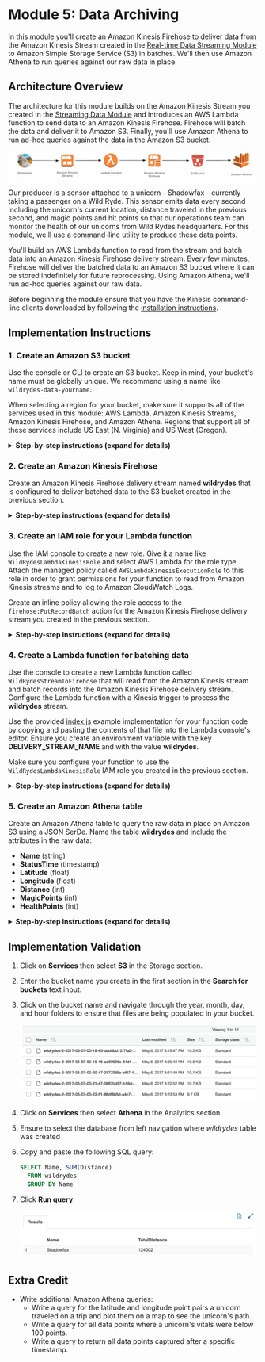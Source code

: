 # Module 5: Data Archiving

In this module you'll create an Amazon Kinesis Firehose to deliver data from the Amazon Kinesis Stream created in the [Real-time Data Streaming Module][streaming-data-module] to Amazon Simple Storage Service (S3) in batches. We'll then use Amazon Athena to run queries against our raw data in place.

## Architecture Overview

The architecture for this module builds on the Amazon Kinesis Stream you created in the [Streaming Data Module][streaming-data-module] and introduces an AWS Lambda function to send data to an Amazon Kinesis Firehose. Firehose will batch the data and deliver it to Amazon S3. Finally, you'll use Amazon Athena to run ad-hoc queries against the data in the Amazon S3 bucket.

<kbd>![Architecture](../images/data-archiving-architecture.png)</kbd>

Our producer is a sensor attached to a unicorn - Shadowfax - currently taking a passenger on a Wild Ryde. This sensor emits data every second including the unicorn's current location, distance traveled in the previous second, and magic points and hit points so that our operations team can monitor the health of our unicorns from Wild Rydes headquarters. For this module, we'll use a command-line utility to produce these data points.

You'll build an AWS Lambda function to read from the stream and batch data into an Amazon Kinesis Firehose delivery stream. Every few minutes, Firehose will deliver the batched data to an Amazon S3 bucket where it can be stored indefinitely for future reprocessing. Using Amazon Athena, we'll run ad-hoc queries against our raw data.

Before beginning the module ensure that you have the Kinesis command-line clients downloaded by following the [installation instructions][client-installation].

## Implementation Instructions

### 1. Create an Amazon S3 bucket

Use the console or CLI to create an S3 bucket. Keep in mind, your bucket's name must be globally unique. We recommend using a name like `wildrydes-data-yourname`.

When selecting a region for your bucket, make sure it supports all of the services used in this module: AWS Lambda, Amazon Kinesis Streams, Amazon Kinesis Firehose, and Amazon Athena. Regions that support all of these services include US East (N. Virginia) and US West (Oregon).

<details>
<summary><strong>Step-by-step instructions (expand for details)</strong></summary><p>

1. From the AWS Console click **Services** then select **S3** under Storage.

1. Click **+Create Bucket**

1. Provide a globally unique name for your bucket such as `wildrydes-data-yourname`.

1. Select a region for your bucket.

    <kbd>![Create bucket screenshot](../images/data-archiving-create-bucket.png)</kbd>

1. Use the default values and click **Next** through the rest of the sections and click **Create Bucket** on the review section.

</p></details>

### 2. Create an Amazon Kinesis Firehose

Create an Amazon Kinesis Firehose delivery stream named **wildrydes** that is configured to deliver batched data to the S3 bucket created in the previous section.

<details>
<summary><strong>Step-by-step instructions (expand for details)</strong></summary><p>

1. From the AWS Console click **Services** then select **Kinesis** under Analytics.

1. Click **Go to the Firehose console**.

1. Click **Create Delivery Stream**.

1. Enter `wildrydes` into **Delivery stream name**

1. In "Source", select **Direct PUT or other sources**

1. Click "Next"

1. Click "Next" with "Disabled" being selected


1. Select **Amazon S3** from **Destination**, and select the name of the bucket you created in the previous section from **S3 bucket**. Click **Next**.

1. Enter `60` into **Buffer interval** under **S3 Buffer** to set the frequency of S3 deliveries to once per minute.

1. Scroll down to the bottom of the page and click **Create new, or Choose** button from **IAM role**. This will walk you through the steps needed to create a new role for Firehose.

1. Click **Allow**, click **Next**, and then click **Create Delivery Stream**.


</p></details>

### 3. Create an IAM role for your Lambda function

Use the IAM console to create a new role. Give it a name like `WildRydesLambdaKinesisRole` and select AWS Lambda for the role type. Attach the managed policy called `AWSLambdaKinesisExecutionRole` to this role in order to grant permissions for your function to read from Amazon Kinesis streams and to log to Amazon CloudWatch Logs.

Create an inline policy allowing the role access to the `firehose:PutRecordBatch` action for the Amazon Kinesis Firehose delivery stream you created in the previous section.

<details>
<summary><strong>Step-by-step instructions (expand for details)</strong></summary><p>

1. From the AWS Console, click on **Services** and then select **IAM** in the Security, Identity & Compliance section.

1. Select **Roles** from the left navigation and then click **Create new role**.

1. Select **Lambda** for the role type from **AWS Service Role**, then click **Next: Permissions**

    **Note:** Selecting a role type automatically creates a trust policy for your role that allows AWS services to assume this role on your behalf. If you were creating this role using the CLI, AWS CloudFormation or another mechanism, you would specify a trust policy directly.

1. Begin typing `AWSLambdaKinesisExecutionRole ` in the **Filter** text box and check the box next to that role.

1. Click **Next: Review**.

1. Enter `WildRydesLambdaKinesisRole` for the **Role Name**.

1. Click **Create role**.

1. Type `WildRydesLambdaKinesisRole` into the filter box on the Roles page and click the role you just created.

1. On the Permissions tab, click **Add inline policy** link to create a new inline policy.

1. Ensure **Policy Generator** is selected and click **Select**.

1. Select **Amazon Kinesis Firehose** from the **AWS Service** dropdown.

1. Select **PutRecordBatch** from the Actions list.

1. Type the ARN of the delivery stream you created in the previous section in the **Amazon Resource Name (ARN)** field. The ARN is in the format of:

	```
	arn:aws:firehose:REGION:ACCOUNT_ID:deliverystream/wildrydes
	```

	For example, if you've deployed to US East (N. Virginia) and your account ID is 123456789012, your delivery stream ARN would be:

	```
	arn:aws:firehose:us-east-1:123456789012:deliverystream/wildrydes
	```

	To find your AWS account ID number in the AWS Management Console, click on **Support** in the navigation bar in the upper-right, and then click **Support Center**. Your currently signed in account ID appears in the upper-right corner below the Support menu.

    <kbd>![Policy generator screenshot](../images/data-archiving-policy-generator.png)</kbd>

1. Click **Add Statement**.

    <kbd>![Policy screenshot](../images/data-archiving-policy-result.png)</kbd>

1. Click **Next Step** then **Apply Policy**.

</p></details>

### 4. Create a Lambda function for batching data

Use the console to create a new Lambda function called `WildRydesStreamToFirehose` that will read from the Amazon Kinesis stream and batch records into the Amazon Kinesis Firehose delivery stream. Configure the Lambda function with a Kinesis trigger to process the **wildrydes** stream.

Use the provided [index.js](lambda/WildRydesStreamToFirehose/index.js) example implementation for your function code by copying and pasting the contents of that file into the Lambda console's editor. Ensure you create an environment variable with the key **DELIVERY\_STREAM\_NAME** and with the value **wildrydes**.

Make sure you configure your function to use the `WildRydesLambdaKinesisRole` IAM role you created in the previous section.

<details>
<summary><strong>Step-by-step instructions (expand for details)</strong></summary><p>

1. Click on **Services** then select **Lambda** in the Compute section.

1. Click **Create function**.

1. Click on **Author from scratch**.

1. Enter `WildRydesStreamToFirehose` in the **Name** field.

1. Select `WildRydesLambdaKinesisRole` from the **Existing Role** dropdown.

1. Click on **Create function**.

1. Click on **Triggers** then click **+ Add trigger**

1. Click on the dotted outline and select **Kinesis**. Select **wildrydes** from **Kinesis stream**, **Trim horizon** from **Starting position**, and tick the **Enable trigger** checkbox.

    Starting position refers to the position in the stream where AWS Lambda should start reading and trim horizon configures this to the oldest data record in the shard. See [ShardIteratorType][shard-iterator-type-documentation] in the Amazon Kinesis API Reference for more details.

1. Click **Submit**.

1. Click **Configuration**.

1. Select **Node.js 6.10** for the **Runtime**.

1. Leave the default of `index.handler` for the **Handler** field.

1. Copy and paste the code from [index.js](lambda/WildRydesStreamToFirehose/index.js) into the code entry area.

1. Extend **Environment variables** under the entry area

1. In **Environment variables**, enter an environment variable with key `DELIVERY_STREAM_NAME` and value `wildrydes`.

1. Optionally enter a description under Timeout.

1. Scroll to top and click **"Save"** (**Not** "Save and test" since we haven't configured any test event)

1. Click on **Triggers** 

1. **Last processing result** on the trigger status screen will transition from **No records processed** to **OK** within a minute or so:

    Click **Refresh triggers** every minute or so until you see **OK**.

</p></details>

### 5. Create an Amazon Athena table

Create an Amazon Athena table to query the raw data in place on Amazon S3 using a JSON SerDe. Name the table **wildrydes** and include the attributes in the raw data:

- **Name** (string)
- **StatusTime** (timestamp)
- **Latitude** (float)
- **Longitude** (float)
- **Distance** (int)
- **MagicPoints** (int)
- **HealthPoints** (int)

<details>
<summary><strong>Step-by-step instructions (expand for details)</strong></summary><p>

1. Click on **Services** then select **Athena** in the Analytics section.

1. Click "Get Started" if you see

1. Copy and paste the following SQL statement to create the table. Be sure to replace the bucket name with your bucket name in the LOCATION clause:

	```sql
	CREATE EXTERNAL TABLE IF NOT EXISTS wildrydes (
       Name string,
       StatusTime timestamp,
       Latitude float,
       Longitude float,
       Distance int,
       HealthPoints int,
       MagicPoints int
     )
     ROW FORMAT SERDE 'org.apache.hive.hcatalog.data.JsonSerDe'
     LOCATION 's3://wildrydes-data-johndoe/';
	```

1. Click **Run query**.

1. Verify the table **wildrydes** was created by ensuring it has been added to the list of tables in the left navigation, also record which database your table has been created in.

</p></details>

## Implementation Validation

1. Click on **Services** then select **S3** in the Storage section.

1. Enter the bucket name you create in the first section in the **Search for buckets** text input.

1. Click on the bucket name and navigate through the year, month, day, and hour folders to ensure that files are being populated in your bucket.

    <kbd>![S3 bucket screenshot](../images/data-archiving-s3-bucket.png)</kbd>

1. Click on **Services** then select **Athena** in the Analytics section.

1. Ensure to select the database from left navigation where *wildrydes* table was created

1. Copy and paste the following SQL query:

	```sql
	SELECT Name, SUM(Distance)
	  FROM wildrydes
	  GROUP BY Name
	```

1. Click **Run query**.

    <kbd>![S3 bucket screenshot](../images/data-archiving-athena-results.png)</kbd>

## Extra Credit

- Write additional Amazon Athena queries:
	- Write a query for the latitude and longitude point pairs a unicorn traveled on a trip and plot them on a map to see the unicorn's path.
	- Write a query for all data points where a unicorn's vitals were below 100 points.
	- Write a query to return all data points captured after a specific timestamp.

[client-src]: client/src
[go-language]: https://golang.org/
[go-sdk]: https://aws.amazon.com/sdk-for-go/
[streaming-data-module]: ../2_DataStreaming
[client-installation]: ../README.md#kinesis-command-line-clients
[shard-iterator-type-documentation]: http://docs.aws.amazon.com/kinesis/latest/APIReference/API_GetShardIterator.html#Streams-GetShardIterator-request-ShardIteratorType

